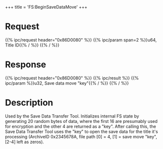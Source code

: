 +++
title = 'FS:BeginSaveDataMove'
+++

# Request

{{% ipc/request header="0x86D0080" %}}
{{% ipc/param span=2 %}}u64, Title ID{{% / %}}
{{% / %}}

# Response

{{% ipc/request header="0x86D0080" %}}
{{% ipc/result %}}
{{% ipc/param %}}u32, Save data move "key"{{% / %}}
{{% / %}}

# Description

Used by the Save Data Transfer Tool. Initializes internal FS state by generating 20 random bytes of data, where the first 16 are presumably used for encryption and the other 4 are returned as a "key". After calling this, the Save Data Transfer Tool uses the "key" to open the save data for the title it's processing (ArchiveID 0x2345678A, file path \[0\] = 4, \[1\] = save move "key", \[2-4\] left as zeros).
